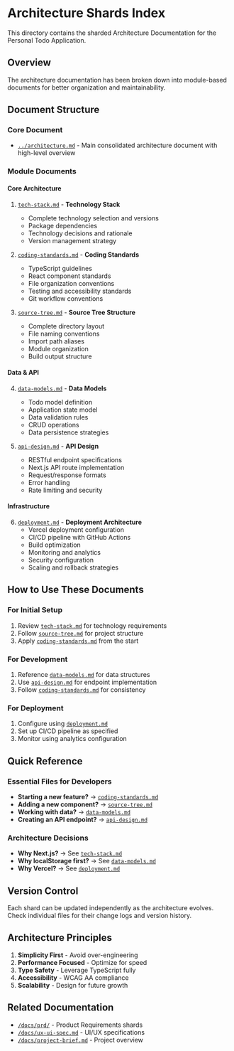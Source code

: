 # Architecture Shards Index

This directory contains the sharded Architecture Documentation for the Personal Todo Application.

## Overview
The architecture documentation has been broken down into module-based documents for better organization and maintainability.

## Document Structure

### Core Document
- [`../architecture.md`](../architecture.md) - Main consolidated architecture document with high-level overview

### Module Documents

#### Core Architecture
1. [`tech-stack.md`](./tech-stack.md) - **Technology Stack**
   - Complete technology selection and versions
   - Package dependencies
   - Technology decisions and rationale
   - Version management strategy

2. [`coding-standards.md`](./coding-standards.md) - **Coding Standards**
   - TypeScript guidelines
   - React component standards
   - File organization conventions
   - Testing and accessibility standards
   - Git workflow conventions

3. [`source-tree.md`](./source-tree.md) - **Source Tree Structure**
   - Complete directory layout
   - File naming conventions
   - Import path aliases
   - Module organization
   - Build output structure

#### Data & API
4. [`data-models.md`](./data-models.md) - **Data Models**
   - Todo model definition
   - Application state model
   - Data validation rules
   - CRUD operations
   - Data persistence strategies

5. [`api-design.md`](./api-design.md) - **API Design**
   - RESTful endpoint specifications
   - Next.js API route implementation
   - Request/response formats
   - Error handling
   - Rate limiting and security

#### Infrastructure
6. [`deployment.md`](./deployment.md) - **Deployment Architecture**
   - Vercel deployment configuration
   - CI/CD pipeline with GitHub Actions
   - Build optimization
   - Monitoring and analytics
   - Security configuration
   - Scaling and rollback strategies

## How to Use These Documents

### For Initial Setup
1. Review [`tech-stack.md`](./tech-stack.md) for technology requirements
2. Follow [`source-tree.md`](./source-tree.md) for project structure
3. Apply [`coding-standards.md`](./coding-standards.md) from the start

### For Development
1. Reference [`data-models.md`](./data-models.md) for data structures
2. Use [`api-design.md`](./api-design.md) for endpoint implementation
3. Follow [`coding-standards.md`](./coding-standards.md) for consistency

### For Deployment
1. Configure using [`deployment.md`](./deployment.md)
2. Set up CI/CD pipeline as specified
3. Monitor using analytics configuration

## Quick Reference

### Essential Files for Developers
- **Starting a new feature?** → [`coding-standards.md`](./coding-standards.md)
- **Adding a new component?** → [`source-tree.md`](./source-tree.md)
- **Working with data?** → [`data-models.md`](./data-models.md)
- **Creating an API endpoint?** → [`api-design.md`](./api-design.md)

### Architecture Decisions
- **Why Next.js?** → See [`tech-stack.md`](./tech-stack.md)
- **Why localStorage first?** → See [`data-models.md`](./data-models.md)
- **Why Vercel?** → See [`deployment.md`](./deployment.md)

## Version Control
Each shard can be updated independently as the architecture evolves. Check individual files for their change logs and version history.

## Architecture Principles
1. **Simplicity First** - Avoid over-engineering
2. **Performance Focused** - Optimize for speed
3. **Type Safety** - Leverage TypeScript fully
4. **Accessibility** - WCAG AA compliance
5. **Scalability** - Design for future growth

## Related Documentation
- [`/docs/prd/`](../prd/) - Product Requirements shards
- [`/docs/ux-ui-spec.md`](../ux-ui-spec.md) - UI/UX specifications
- [`/docs/project-brief.md`](../project-brief.md) - Project overview